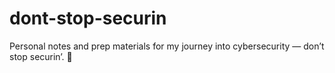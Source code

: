 # dont-stop-securin
Personal notes and prep materials for my journey into cybersecurity — don’t stop securin’. 🔐
